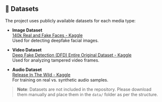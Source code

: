 ## 📂 Datasets

The project uses publicly available datasets for each media type:

- **Image Dataset**  
  [140k Real and Fake Faces - Kaggle](https://www.kaggle.com/datasets/xhlulu/140k-real-and-fake-faces)  
  Used for detecting deepfake facial images.

- **Video Dataset**  
  [Deep Fake Detection (DFD) Entire Original Dataset - Kaggle](https://www.kaggle.com/datasets/sanikatiwarekar/deep-fake-detection-dfd-entire-original-dataset)  
  Used for analyzing tampered video frames.

- **Audio Dataset**  
  [Release In The Wild - Kaggle](https://www.kaggle.com/datasets/bhaveshkumars/release-in-the-wild)  
  For training on real vs. synthetic audio samples.

> **Note**: Datasets are not included in the repository. Please download them manually and place them in the `data/` folder as per the structure.
